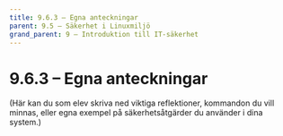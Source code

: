 ```yaml
---
title: 9.6.3 – Egna anteckningar
parent: 9.5 – Säkerhet i Linuxmiljö
grand_parent: 9 – Introduktion till IT-säkerhet
---
```

# 9.6.3 – Egna anteckningar

(Här kan du som elev skriva ned viktiga reflektioner, kommandon du vill minnas, eller egna exempel på säkerhetsåtgärder du använder i dina system.)


